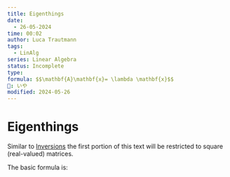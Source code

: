 ```yaml
---
title: Eigenthings
date:
  - 26-05-2024
time: 00:02
author: Luca Trautmann
tags:
  - LinAlg
series: Linear Algebra
status: Incomplete
type: 
formula: $$\mathbf{A}\mathbf{x}= \lambda \mathbf{x}$$
🍙: いや
modified: 2024-05-26
---
```

# Eigenthings

Similar to [Inversions](Matrix%20Inversion) the first portion of this text will be restricted to square (real-valued) matrices. 

The basic formula is: 

